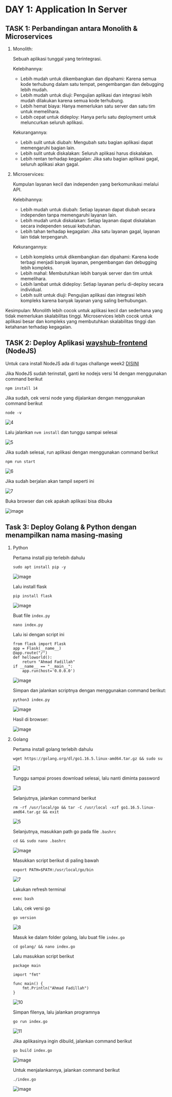 # DAY 1: Application In Server

## TASK 1: Perbandingan antara Monolith & Microservices

1. Monolith:
   
   Sebuah aplikasi tunggal yang terintegrasi.

   Kelebihannya:
   - Lebih mudah untuk dikembangkan dan dipahami: Karena semua kode terhubung dalam satu tempat, pengembangan dan debugging lebih mudah.
   - Lebih mudah untuk diuji: Pengujian aplikasi dan integrasi lebih mudah dilakukan karena semua kode terhubung.
   - Lebih hemat biaya: Hanya memerlukan satu server dan satu tim untuk memelihara.
   - Lebih cepat untuk dideploy: Hanya perlu satu deployment untuk meluncurkan seluruh aplikasi.

   Kekurangannya:
   - Lebih sulit untuk diubah: Mengubah satu bagian aplikasi dapat memengaruhi bagian lain.
   - Lebih sulit untuk diskalakan: Seluruh aplikasi harus diskalakan.
   - Lebih rentan terhadap kegagalan: Jika satu bagian aplikasi gagal, seluruh aplikasi akan gagal.

3. Microservices:

   Kumpulan layanan kecil dan independen yang berkomunikasi melalui API.
   
   Kelebihannya:
   - Lebih mudah untuk diubah: Setiap layanan dapat diubah secara independen tanpa memengaruhi layanan lain.
   - Lebih mudah untuk diskalakan: Setiap layanan dapat diskalakan secara independen sesuai kebutuhan.
   - Lebih tahan terhadap kegagalan: Jika satu layanan gagal, layanan lain tidak terpengaruh.

   Kekurangannya:
   - Lebih kompleks untuk dikembangkan dan dipahami: Karena kode terbagi menjadi banyak layanan, pengembangan dan debugging lebih kompleks.
   - Lebih mahal: Membutuhkan lebih banyak server dan tim untuk memelihara.
   - Lebih lambat untuk dideploy: Setiap layanan perlu di-deploy secara individual.
   - Lebih sulit untuk diuji: Pengujian aplikasi dan integrasi lebih kompleks karena banyak layanan yang saling berhubungan.

  Kesimpulan:
  Monolith lebih cocok untuk aplikasi kecil dan sederhana yang tidak memerlukan skalabilitas tinggi. Microservices lebih cocok untuk aplikasi besar dan kompleks yang membutuhkan skalabilitas tinggi dan ketahanan terhadap kegagalan.


## TASK 2: Deploy Aplikasi [wayshub-frontend](https://github.com/dumbwaysdev/wayshub-frontend?tab=readme-ov-file) (NodeJS)

   Untuk cara install NodeJS ada di tugas challange week2 [DISINI](https://github.com/fadil05me/devops20-dumbways-AhmadFadillah/tree/main/week2/challenge#1-install-nodejs-using-bash-script)
   
   Jika NodeJS sudah terinstall, ganti ke nodejs versi 14 dengan menggunakan command berikut

   ```
   npm install 14
   ```

   Jika sudah, cek versi node yang dijalankan dengan menggunakan command berikut

   ```
   node -v
   ```

   ![4](https://github.com/fadil05me/devops20-dumbways-AhmadFadillah/assets/45775729/f30dc227-b55a-42d0-b7e6-4fd6e57acc75)

   Lalu jalankan ```nvm install``` dan tunggu sampai selesai

   ![5](https://github.com/fadil05me/devops20-dumbways-AhmadFadillah/assets/45775729/a9eb1ea3-1cd9-4686-a56f-16c6d2b1efb2)

   Jika sudah selesai, run aplikasi dengan menggunakan command berikut

   ```
   npm run start
   ```

   ![6](https://github.com/fadil05me/devops20-dumbways-AhmadFadillah/assets/45775729/e5feed43-4c11-4dec-a82e-84199f643322)

   Jika sudah berjalan akan tampil seperti ini

   ![7](https://github.com/fadil05me/devops20-dumbways-AhmadFadillah/assets/45775729/155ca1b2-4ef8-448d-94d7-66616fbf0f32)

   Buka browser dan cek apakah aplikasi bisa dibuka

   ![image](https://github.com/fadil05me/devops20-dumbways-AhmadFadillah/assets/45775729/795f8a14-e9a0-4f85-8b7d-5c7b1c3ea06e)

  

## Task 3: Deploy Golang & Python dengan menampilkan nama masing-masing
   
   1. Python

      Pertama install pip terlebih dahulu

      ```
      sudo apt install pip -y
      ```

      ![image](https://github.com/fadil05me/devops20-dumbways-AhmadFadillah/assets/45775729/1ac86c71-edb9-44ca-9c5e-add623adace9)

      Lalu install flask

      ```
      pip install flask
      ```

      ![image](https://github.com/fadil05me/devops20-dumbways-AhmadFadillah/assets/45775729/7e1a9527-7e28-45ad-8091-f31aadd471ca)

      Buat file ```index.py```

      ```
      nano index.py
      ```

      Lalu isi dengan script ini

      ```
      from flask import Flask
      app = Flask(__name__)
      @app.route("/")
      def helloworld():
          return "Ahmad Fadillah"
      if __name__ == "__main__":
          app.run(host='0.0.0.0')
      ```

      ![image](https://github.com/fadil05me/devops20-dumbways-AhmadFadillah/assets/45775729/9406ddf4-022b-4e4e-8373-448f29ebb0e3)

      Simpan dan jalankan scriptnya dengan menggunakan command berikut:

      ```
      python3 index.py
      ```

      ![image](https://github.com/fadil05me/devops20-dumbways-AhmadFadillah/assets/45775729/2f6095f8-209e-4357-b736-73e3fd3448b8)

      Hasil di browser:

      ![image](https://github.com/fadil05me/devops20-dumbways-AhmadFadillah/assets/45775729/9d510434-8c89-489e-93a9-b03c1848267b)

   2. Golang

      Pertama install golang terlebih dahulu

      ```
      wget https://golang.org/dl/go1.16.5.linux-amd64.tar.gz && sudo su
      ```
      
      ![1](https://github.com/fadil05me/devops20-dumbways-AhmadFadillah/assets/45775729/bec3ec10-606d-45c0-81ab-bd9805bcaa32)

      Tunggu sampai proses download selesai, lalu nanti diminta password

      ![3](https://github.com/fadil05me/devops20-dumbways-AhmadFadillah/assets/45775729/6d89df6e-9e8f-4346-983d-6a4e114c435a)

      Selanjutnya, jalankan command berikut

      ```
      rm -rf /usr/local/go && tar -C /usr/local -xzf go1.16.5.linux-amd64.tar.gz && exit
      ```

      ![5](https://github.com/fadil05me/devops20-dumbways-AhmadFadillah/assets/45775729/916242d6-cbd3-44bf-97a3-1479be98a596)

      Selanjutnya, masukkan path go pada file ```.bashrc```

      ```
      cd && sudo nano .bashrc
      ```

      ![image](https://github.com/fadil05me/devops20-dumbways-AhmadFadillah/assets/45775729/55061603-2cec-4c1e-9adf-f7be809f3d58)

      Masukkan script berikut di paling bawah 

      
      ```
      export PATH=$PATH:/usr/local/go/bin
      ```

      ![7](https://github.com/fadil05me/devops20-dumbways-AhmadFadillah/assets/45775729/76f56bbf-13db-4d4f-a8ad-56cbc7b9daf8)

      Lakukan refresh terminal

      ```
      exec bash
      ```
      
      Lalu, cek versi go

      ```
      go version
      ```

      ![8](https://github.com/fadil05me/devops20-dumbways-AhmadFadillah/assets/45775729/a665229d-5171-4935-a79d-76868f735cfd)
      
      Masuk ke dalam folder golang, lalu buat file ```index.go```

      ```
      cd golang/ && nano index.go
      ```

      Lalu masukkan script berikut

      ```
      package main

      import "fmt"
      
      func main() {
          fmt.Println("Ahmad Fadillah")
      }
      ```
      
      ![10](https://github.com/fadil05me/devops20-dumbways-AhmadFadillah/assets/45775729/8e5f233b-308d-4387-98dc-0df8c3dfb0c3)

      Simpan filenya, lalu jalankan programnya

      ```
      go run index.go
      ```

      ![11](https://github.com/fadil05me/devops20-dumbways-AhmadFadillah/assets/45775729/f58171a1-40d4-45c9-bb71-b0b8c680906b)

      Jika aplikasinya ingin dibuild, jalankan command berikut

      ```
      go build index.go
      ```

      ![image](https://github.com/fadil05me/devops20-dumbways-AhmadFadillah/assets/45775729/53abd0a1-badb-4e44-8964-1ec06c5daea6)

      Untuk menjalankannya, jalankan command berikut

      ```
      ./index.go
      ```

      ![image](https://github.com/fadil05me/devops20-dumbways-AhmadFadillah/assets/45775729/168611c8-b962-486e-ada7-fb5dbdc80f20)
